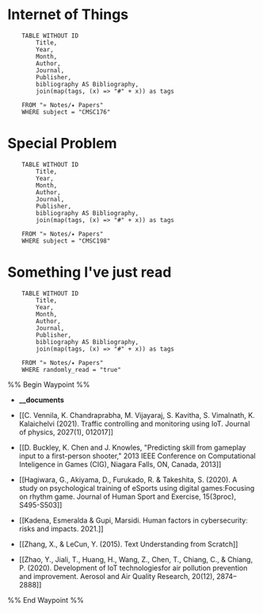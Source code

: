 
# Internet of Things

```dataview
	TABLE WITHOUT ID
		Title,
		Year,
		Month,
		Author,
		Journal,
		Publisher,
		bibliography AS Bibliography,
		join(map(tags, (x) => "#" + x)) as tags
		
	FROM "» Notes/✦ Papers"
	WHERE subject = "CMSC176"
```

# Special Problem

```dataview
	TABLE WITHOUT ID
		Title,
		Year,
		Month,
		Author,
		Journal,
		Publisher,
		bibliography AS Bibliography,
		join(map(tags, (x) => "#" + x)) as tags
		
	FROM "» Notes/✦ Papers"
	WHERE subject = "CMSC198"
```

# Something I've just read


```dataview
	TABLE WITHOUT ID
		Title,
		Year,
		Month,
		Author,
		Journal,
		Publisher,
		bibliography AS Bibliography,
		join(map(tags, (x) => "#" + x)) as tags
		
	FROM "» Notes/✦ Papers"
	WHERE randomly_read = "true"
```

%% Begin Waypoint %%
- **__documents**

- [[C. Vennila, K. Chandraprabha, M. Vijayaraj, S. Kavitha, S. Vimalnath, K. Kalaichelvi (2021). Traffic controlling and monitoring using IoT. Journal of physics, 2027(1), 012017]]
- [[D. Buckley, K. Chen and J. Knowles, "Predicting skill from gameplay input to a first-person shooter," 2013 IEEE Conference on Computational Inteligence in Games (CIG), Niagara Falls, ON, Canada, 2013]]
- [[Hagiwara, G., Akiyama, D., Furukado, R. & Takeshita, S. (2020). A study on psychological training of eSports using digital games׃ Focusing on rhythm game. Journal of Human Sport and Exercise, 15(3proc), S495-S503]]
- [[Kadena, Esmeralda & Gupi, Marsidi. Human factors in cybersecurity׃ risks and impacts. 2021.]]
- [[Zhang, X., & LeCun, Y. (2015). Text Understanding from Scratch]]
- [[Zhao, Y., Jiali, T., Huang, H., Wang, Z., Chen, T., Chiang, C., & Chiang, P. (2020). Development of IoT technologiesfor air pollution prevention and improvement. Aerosol and Air Quality Research, 20(12), 2874–2888]]

%% End Waypoint %%
